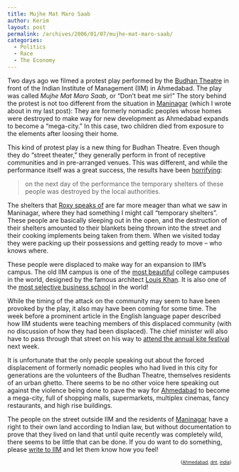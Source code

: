 ```yaml
---
title: Mujhe Mat Maro Saab
author: Kerim
layout: post
permalink: /archives/2006/01/07/mujhe-mat-maro-saab/
categories:
  - Politics
  - Race
  - The Economy
---
```

Two days ago we filmed a protest play performed by the <a href="http://hoochandhamlet.com/page/budhan-theatre" onclick="_gaq.push(['_trackEvent', 'outbound-article', 'http://hoochandhamlet.com/page/budhan-theatre', 'Budhan Theatre']);" >Budhan Theatre</a> in front of the Indian Institute of Management (IIM) in Ahmedabad. The play was called *Mujhe Mat Maro Saab*, or &#8220;Don&#8217;t beat me sir!&#8221; The story behind the protest is not too different from the situation in <a href="http://test.oxus.net/archives/2006/01/03/maninagar/" onclick="_gaq.push(['_trackEvent', 'outbound-article', 'http://test.oxus.net/archives/2006/01/03/maninagar/', 'Maninagar']);" >Maninagar</a> (which I wrote about in my last post): They are formerly nomadic peoples whose homes were destroyed to make way for new development as Ahmedabad expands to become a &#8220;mega-city.&#8221; In this case, two children died from exposure to the elements after loosing their home.

This kind of protest play is a new thing for Budhan Theatre. Even though they do &#8220;street theater,&#8221; they generally perform in front of receptive communities and in pre-arranged venues. This was different, and while the performance itself was a great success, the results have been <a href="http://roxygagdekar.blogspot.com/2006/01/negative-reaction-of-protest-play.html" onclick="_gaq.push(['_trackEvent', 'outbound-article', 'http://roxygagdekar.blogspot.com/2006/01/negative-reaction-of-protest-play.html', 'horrifying']);" >horrifying</a>:

> on the next day of the performance the temporary shelters of these people was destroyed by the local authorities. 

The shelters that <a href="http://roxygagdekar.blogspot.com/2006/01/negative-reaction-of-protest-play.html" onclick="_gaq.push(['_trackEvent', 'outbound-article', 'http://roxygagdekar.blogspot.com/2006/01/negative-reaction-of-protest-play.html', 'Roxy speaks of']);" >Roxy speaks of</a> are far more meager than what we saw in Maninagar, where they had something I might call &#8220;temporary shelters&#8221;. These people are basically sleeping out in the open, and the destruction of their shelters amounted to their blankets being thrown into the street and their cooking implements being taken from them. When we visited today they were packing up their possessions and getting ready to move &#8211; who knows where.

These people were displaced to make way for an expansion to IIM&#8217;s campus. The old IIM campus is one of the <a href="http://www.safaric.de/Indien/Ahmedabad_1.html" onclick="_gaq.push(['_trackEvent', 'outbound-article', 'http://www.safaric.de/Indien/Ahmedabad_1.html', 'most beautiful']);" >most beautiful</a> college campuses in the world, designed by the famous architect <a href="http://en.wikipedia.org/wiki/Louis_Kahn" onclick="_gaq.push(['_trackEvent', 'outbound-article', 'http://en.wikipedia.org/wiki/Louis_Kahn', 'Louis Khan']);" >Louis Khan</a>. It is also one of the <a href="http://www.economist.com/business/globalexecutive/education/displayStory.cfm?story_id=1164429&#038;no_na_tran=1" onclick="_gaq.push(['_trackEvent', 'outbound-article', 'http://www.economist.com/business/globalexecutive/education/displayStory.cfm?story_id=1164429&no_na_tran=1', 'most selective business school']);" >most selective business school</a> in the world!

While the timing of the attack on the community may seem to have been provoked by the play, it also may have been coming for some time. The week before a prominent article in the English language paper described how IIM students were teaching members of this displaced community (with no discussion of how they had been displaced). The chief minister will also have to pass through that street on his way to <a href="http://www.newkerala.com/news.php?action=fullnews&#038;id=77759" onclick="_gaq.push(['_trackEvent', 'outbound-article', 'http://www.newkerala.com/news.php?action=fullnews&id=77759', 'attend the annual kite festival']);" >attend the annual kite festival</a> next week.

It is unfortunate that the only people speaking out about the forced displacement of formerly nomadic peoples who had lived in this city for generations are the volunteers of the Budhan Theatre, themselves residents of an urban ghetto. There seems to be no other voice here speaking out against the violence being done to pave the way for <a href="http://en.wikipedia.org/wiki/Ahmedabad" onclick="_gaq.push(['_trackEvent', 'outbound-article', 'http://en.wikipedia.org/wiki/Ahmedabad', 'Ahmedabad']);" >Ahmedabad</a> to become a mega-city, full of shopping malls, supermarkets, multiplex cinemas, fancy restaurants, and high rise buildings.

The people on the street outside IIM and the residents of <a href="http://test.oxus.net/archives/2006/01/03/maninagar/" onclick="_gaq.push(['_trackEvent', 'outbound-article', 'http://test.oxus.net/archives/2006/01/03/maninagar/', 'Maninagar']);" >Maninagar</a> have a right to their own land according to Indian law, but without documentation to prove that they lived on land that until quite recently was completely wild, there seems to be little that can be done. If you do want to do something, please <a href="http://www.iimahd.ernet.in/contactus.htm" onclick="_gaq.push(['_trackEvent', 'outbound-article', 'http://www.iimahd.ernet.in/contactus.htm', 'write to IIM']);" >write to IIM</a> and let them know how you feel!

<!-- technorati tags start -->

<div style="text-align:right;">
  <span style="font-size:x-small;">{<a href="http://www.technorati.com/tag/Ahmedabad" onclick="_gaq.push(['_trackEvent', 'outbound-article', 'http://www.technorati.com/tag/Ahmedabad', 'Ahmedabad']);"  rel="tag">Ahmedabad</a>, <a href="http://www.technorati.com/tag/dnt" onclick="_gaq.push(['_trackEvent', 'outbound-article', 'http://www.technorati.com/tag/dnt', 'dnt']);"  rel="tag">dnt</a>, <a href="http://www.technorati.com/tag/india" onclick="_gaq.push(['_trackEvent', 'outbound-article', 'http://www.technorati.com/tag/india', 'india']);"  rel="tag">india</a>}</span>


<!-- technorati tags end -->

